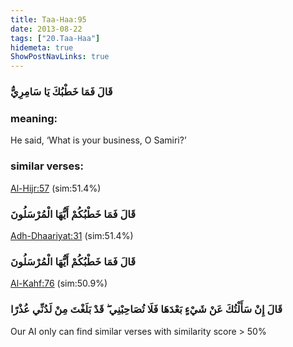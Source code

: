 ```yaml
---
title: Taa-Haa:95
date: 2013-08-22
tags: ["20.Taa-Haa"]
hidemeta: true 
ShowPostNavLinks: true 
---
```

### قَالَ فَمَا خَطْبُكَ يَا سَامِرِيُّ
### meaning: 
He said, ‘What is your business, O Samiri?’
### similar verses: 

[Al-Hijr:57](/15/57) (sim:51.4%)

### قَالَ فَمَا خَطْبُكُمْ أَيُّهَا الْمُرْسَلُونَ

[Adh-Dhaariyat:31](/51/31) (sim:51.4%)

### قَالَ فَمَا خَطْبُكُمْ أَيُّهَا الْمُرْسَلُونَ

[Al-Kahf:76](/18/76) (sim:50.9%)

### قَالَ إِنْ سَأَلْتُكَ عَنْ شَيْءٍ بَعْدَهَا فَلَا تُصَاحِبْنِي ۖ قَدْ بَلَغْتَ مِنْ لَدُنِّي عُذْرًا

Our AI only can find similar verses with similarity score > 50% 

